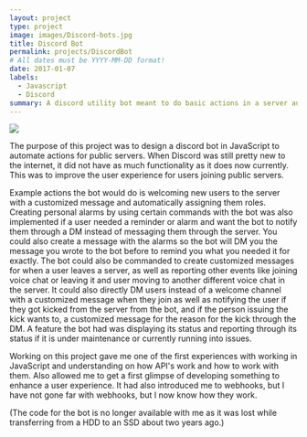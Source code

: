 ```yaml
---
layout: project
type: project
image: images/Discord-bots.jpg
title: Discord Bot
permalink: projects/DiscordBot
# All dates must be YYYY-MM-DD format!
date: 2017-01-07
labels:
  - Javascript
  - Discord
summary: A discord utility bot meant to do basic actions in a server automatically.
---
```


<img src="https://omgeeky.com/wp-content/uploads/2020/02/How-To-Add-Bots-To-Discord.png">

The purpose of this project was to design a discord bot in JavaScript to automate actions for public servers. When Discord was still pretty new to the internet, it did not have as much functionality as it does now currently. This was to improve the user experience for users joining public servers.

Example actions the bot would do is welcoming new users to the server with a customized message and automatically assigning them roles. Creating personal alarms by using certain commands with the bot was also implemented if a user needed a reminder or alarm and want the bot to notify them through a DM instead of messaging them through the server. You could also create a message with the alarms so the bot will DM you the message you wrote to the bot before to remind you what you needed it for exactly. The bot could also be commanded to create customized messages for when a user leaves a server, as well as reporting other events like joining voice chat or leaving it and user moving to another different voice chat in the server. It could also directly DM users instead of a welcome channel with a customized message when they join as well as notifying the user if they got kicked from the server from the bot, and if the person issuing the kick wants to, a customized message for the reason for the kick through the DM. A feature the bot had was displaying its status and reporting through its status if it is under maintenance or currently running into issues.

Working on this project gave me one of the first experiences with working in JavaScript and understanding on how API's work and how to work with them. Also allowed me to get a first glimpse of developing something to enhance a user experience. It had also introduced me to webhooks, but I have not gone far with webhooks, but I now know how they work.

(The code for the bot is no longer available with me as it was lost while transferring from a HDD to an SSD about two years ago.) 
